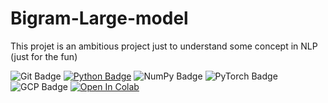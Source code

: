 # Bigram-Large-model
This projet is an ambitious project just to understand some concept in NLP (just for the fun)

![Git Badge](https://img.shields.io/badge/-Git-blue?style=flat&logo=Git&logoColor=white)
[![Python Badge](https://img.shields.io/badge/-Python-blue?style=flat&logo=Python&logoColor=white)](https://www.python.org)
![NumPy Badge](https://img.shields.io/badge/-NumPy-blue?style=flat&logo=NumPy&logoColor=white)
![PyTorch Badge](https://img.shields.io/badge/-PyTorch-blue?style=flat&logo=PyTorch&logoColor=white)
![GCP Badge](https://img.shields.io/badge/-GCP-blue?style=flat&logo=googlecloud&logoColor=white)
[![Open In Colab](https://colab.research.google.com/assets/colab-badge.svg)](https://colab.research.google.com/drive/1FXRLuExHk9YJD1QhShWWO1qM-LYmWJhq?usp=sharing)
